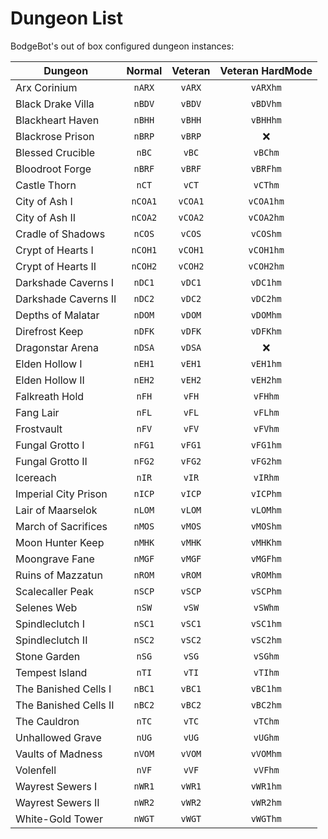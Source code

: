 # Dungeon List

BodgeBot's out of box configured dungeon instances:

| Dungeon | Normal | Veteran |Veteran HardMode|
| --- | :---: | :---: |:---:|
|Arx Corinium|`nARX`|`vARX`|`vARXhm`|
|Black Drake Villa|`nBDV`|`vBDV`|`vBDVhm`|
|Blackheart Haven|`nBHH`|`vBHH`|`vBHHhm`|
|Blackrose Prison|`nBRP`|`vBRP`|:x:|
|Blessed Crucible|`nBC`|`vBC`|`vBChm`|
|Bloodroot Forge|`nBRF`|`vBRF`|`vBRFhm`|
|Castle Thorn|`nCT`|`vCT`|`vCThm`|
|City of Ash I|`nCOA1`|`vCOA1`|`vCOA1hm`|
|City of Ash II|`nCOA2`|`vCOA2`|`vCOA2hm`|
|Cradle of Shadows|`nCOS`|`vCOS`|`vCOShm`|
|Crypt of Hearts I|`nCOH1`|`vCOH1`|`vCOH1hm`|
|Crypt of Hearts II|`nCOH2`|`vCOH2`|`vCOH2hm`|
|Darkshade Caverns I|`nDC1`|`vDC1`|`vDC1hm`|
|Darkshade Caverns II|`nDC2`|`vDC2`|`vDC2hm`|
|Depths of Malatar|`nDOM`|`vDOM`|`vDOMhm`|
|Direfrost Keep|`nDFK`|`vDFK`|`vDFKhm`|
|Dragonstar Arena|`nDSA`|`vDSA`|:x:|
|Elden Hollow I|`nEH1`|`vEH1`|`vEH1hm`|
|Elden Hollow II|`nEH2`|`vEH2`|`vEH2hm`|
|Falkreath Hold|`nFH`|`vFH`|`vFHhm`|
|Fang Lair|`nFL`|`vFL`|`vFLhm`|
|Frostvault|`nFV`|`vFV`|`vFVhm`|
|Fungal Grotto I|`nFG1`|`vFG1`|`vFG1hm`|
|Fungal Grotto II|`nFG2`|`vFG2`|`vFG2hm`|
|Icereach|`nIR`|`vIR`|`vIRhm`|
|Imperial City Prison|`nICP`|`vICP`|`vICPhm`|
|Lair of Maarselok|`nLOM`|`vLOM`|`vLOMhm`|
|March of Sacrifices|`nMOS`|`vMOS`|`vMOShm`|
|Moon Hunter Keep|`nMHK`|`vMHK`|`vMHKhm`|
|Moongrave Fane|`nMGF`|`vMGF`|`vMGFhm`|
|Ruins of Mazzatun|`nROM`|`vROM`|`vROMhm`|
|Scalecaller Peak|`nSCP`|`vSCP`|`vSCPhm`|
|Selenes Web|`nSW`|`vSW`|`vSWhm`|
|Spindleclutch I|`nSC1`|`vSC1`|`vSC1hm`|
|Spindleclutch II|`nSC2`|`vSC2`|`vSC2hm`|
|Stone Garden|`nSG`|`vSG`|`vSGhm`|
|Tempest Island|`nTI`|`vTI`|`vTIhm`|
|The Banished Cells I|`nBC1`|`vBC1`|`vBC1hm`|
|The Banished Cells II|`nBC2`|`vBC2`|`vBC2hm`|
|The Cauldron|`nTC`|`vTC`|`vTChm`|
|Unhallowed Grave|`nUG`|`vUG`|`vUGhm`|
|Vaults of Madness|`nVOM`|`vVOM`|`vVOMhm`|
|Volenfell|`nVF`|`vVF`|`vVFhm`|
|Wayrest Sewers I|`nWR1`|`vWR1`|`vWR1hm`|
|Wayrest Sewers II|`nWR2`|`vWR2`|`vWR2hm`|
|White-Gold Tower|`nWGT`|`vWGT`|`vWGThm`|